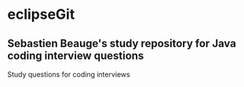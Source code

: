 # eclipseGit
## Sebastien Beauge's study repository for Java coding interview questions
Study questions for coding interviews
